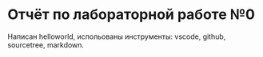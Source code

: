 # Отчёт по лабораторной работе №0

Написан helloworld, испольованы инструменты: vscode, github, sourcetree, markdown.